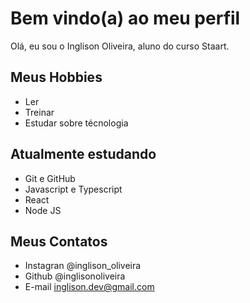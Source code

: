 # Bem vindo(a) ao meu perfil

Olá, eu sou o Inglison Oliveira, aluno do curso Staart.

## Meus Hobbies

- Ler
- Treinar
- Estudar sobre técnologia

## Atualmente estudando

- Git e GitHub
- Javascript e Typescript
- React
- Node JS

## Meus Contatos

- Instagran @inglison_oliveira
- Github @inglisonoliveira
- E-mail inglison.dev@gmail.com
